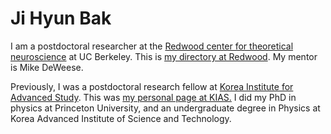 # Ji Hyun Bak #

I am a postdoctoral researcher at the
[Redwood center for theoretical neuroscience](http://redwood.berkeley.edu) at UC Berkeley. 
This is [my directory at Redwood](https://redwood.berkeley.edu/people/ji-hyun-bak).
My mentor is Mike DeWeese.

Previously, I was a postdoctoral research fellow at 
[Korea Institute for Advanced Study](http://www.kias.re.kr). 
This was [my personal page at KIAS.](http://newton.kias.re.kr/~jhbak)
I did my PhD in physics at Princeton University, and an undergraduate degree in Physics at Korea Advanced Institute of Science and Technology.

